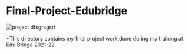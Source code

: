 # Final-Project-Edubridge

![project dfsgrsgsrf](https://user-images.githubusercontent.com/98824022/177527326-49d180d7-46b9-4d1b-8b14-1193269ae8b2.jpg)

*This directory contains my final project work,done during my training at Edu Bridge 2021-22.
